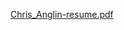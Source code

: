 [Chris_Anglin-resume.pdf](https://github.com/c-w-a/Resume-pdf/files/13640312/Chris_Anglin-resume.pdf)
